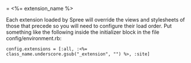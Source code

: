 = <%= extension_name %>

Each extension loaded by Spree will override the views and stylesheets of those that precede so you will need to configure their load order. Put something like the following inside the initializer block in the file config/environment.rb:

    config.extensions = [:all, :<%= class_name.underscore.gsub("_extension", "") %>, :site]
